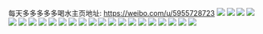 每天多多多多多喝水主页地址: https://weibo.com/u/5955728723 
![](https://wx4.sinaimg.cn/mw2000/006v3D6Hgy1h8uz2efrlqj30wi1in7al.jpg) 
![](https://wx4.sinaimg.cn/mw2000/006v3D6Hgy1h8uz2mx64xj30wi1yc4ay.jpg) 
![](https://wx4.sinaimg.cn/mw2000/006v3D6Hgy1h8uz2gra9bj31sc2ds4qq.jpg) 
![](https://wx4.sinaimg.cn/mw2000/006v3D6Hgy1h6z33d03c6j30u00lndja.jpg) 
![](https://wx4.sinaimg.cn/mw2000/006v3D6Hgy1h6z33fwd42j31nw27uhdu.jpg) 
![](https://wx4.sinaimg.cn/mw2000/006v3D6Hgy1h6k37kxw2vj30u012iaem.jpg) 
![](https://wx4.sinaimg.cn/mw2000/006v3D6Hgy1h6k37h0aj5j31400u0n7n.jpg) 
![](https://wx4.sinaimg.cn/mw2000/006v3D6Hgy1h6k37htvxtj31400u0n4q.jpg) 
![](https://wx4.sinaimg.cn/mw2000/006v3D6Hgy1h6k37jadnnj30u01407b1.jpg) 
![](https://wx4.sinaimg.cn/mw2000/006v3D6Hgy1h6k37mnsxwj313y0odgtz.jpg) 
![](https://wx4.sinaimg.cn/mw2000/006v3D6Hgy1h6k37fzix7j31400u014u.jpg) 
![](https://wx4.sinaimg.cn/mw2000/006v3D6Hgy1h6k37k999ej30u0112wmp.jpg) 
![](https://wx4.sinaimg.cn/mw2000/006v3D6Hgy1h6k37immnnj31400u0wll.jpg) 
![](https://wx4.sinaimg.cn/mw2000/006v3D6Hgy1h6k37ltpfpj30u00y848m.jpg) 
![](https://wx4.sinaimg.cn/mw2000/006v3D6Hgy1h2g799zdimj30jc0jc79g.jpg) 
![](https://wx4.sinaimg.cn/mw2000/006v3D6Hgy1h2g79bcawxj31400ol7tz.jpg) 
![](https://wx4.sinaimg.cn/mw2000/006v3D6Hgy1h2g79bu1ejj30u0101gsw.jpg) 
![](https://wx4.sinaimg.cn/mw2000/006v3D6Hgy1h2g79cf57jj30yi1pcgv8.jpg) 
![](https://wx4.sinaimg.cn/mw2000/006v3D6Hgy1gyyh7ab8gpj30u0140n2k.jpg) 
![](https://wx4.sinaimg.cn/mw2000/006v3D6Hgy1gxay2cvmu0j327z2xgu0y.jpg) 
![](https://wx4.sinaimg.cn/mw2000/006v3D6Hgy1gxay38n5kmj32802yob2b.jpg) 
![](https://wx4.sinaimg.cn/mw2000/006v3D6Hgy1gxay4ticsjj30jc0oin44.jpg) 
![](https://wx4.sinaimg.cn/mw2000/006v3D6Hgy1gxay4s9ilij30u01syjxn.jpg) 
